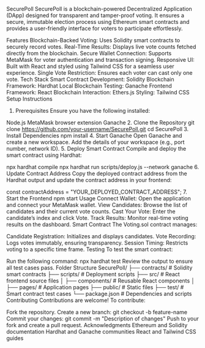 SecurePoll
SecurePoll is a blockchain-powered Decentralized Application (DApp) designed for transparent and tamper-proof voting. It ensures a secure, immutable election process using Ethereum smart contracts and provides a user-friendly interface for voters to participate effortlessly.

Features
Blockchain-Backed Voting: Uses Solidity smart contracts to securely record votes.
Real-Time Results: Displays live vote counts fetched directly from the blockchain.
Secure Wallet Connection: Supports MetaMask for voter authentication and transaction signing.
Responsive UI: Built with React and styled using Tailwind CSS for a seamless user experience.
Single Vote Restriction: Ensures each voter can cast only one vote.
Tech Stack
Smart Contract Development: Solidity
Blockchain Framework: Hardhat
Local Blockchain Testing: Ganache
Frontend Framework: React
Blockchain Interaction: Ethers.js
Styling: Tailwind CSS
Setup Instructions
1. Prerequisites
Ensure you have the following installed:

Node.js
MetaMask browser extension
Ganache
2. Clone the Repository
git clone https://github.com/your-username/SecurePoll.git
cd SecurePoll
3. Install Dependencies
npm install
4. Start Ganache
Open Ganache and create a new workspace.
Add the details of your workspace (e.g., port number, network ID).
5. Deploy Smart Contract
Compile and deploy the smart contract using Hardhat:

npx hardhat compile
npx hardhat run scripts/deploy.js --network ganache
6. Update Contract Address
Copy the deployed contract address from the Hardhat output and update the contract address in your frontend:

const contractAddress = "YOUR_DEPLOYED_CONTRACT_ADDRESS";
7. Start the Frontend
npm start
Usage
Connect Wallet: Open the application and connect your MetaMask wallet.
View Candidates: Browse the list of candidates and their current vote counts.
Cast Your Vote: Enter the candidate’s index and click Vote.
Track Results: Monitor real-time voting results on the dashboard.
Smart Contract
The Voting.sol contract manages:

Candidate Registration: Initializes and displays candidates.
Vote Recording: Logs votes immutably, ensuring transparency.
Session Timing: Restricts voting to a specific time frame.
Testing
To test the smart contract:

Run the following command:
npx hardhat test
Review the output to ensure all test cases pass.
Folder Structure
SecurePoll/
├── contracts/       # Solidity smart contracts
├── scripts/         # Deployment scripts
├── src/             # React frontend source files
│   ├── components/  # Reusable React components
│   ├── pages/       # Application pages
├── public/          # Static files
├── test/            # Smart contract test cases
└── package.json     # Dependencies and scripts
Contributing
Contributions are welcome! To contribute:

Fork the repository.
Create a new branch:
git checkout -b feature-name
Commit your changes:
git commit -m "Description of changes"
Push to your fork and create a pull request.
Acknowledgments
Ethereum and Solidity documentation
Hardhat and Ganache communities
React and Tailwind CSS guides
